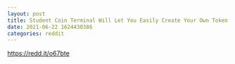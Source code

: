 ```yaml
--- 
layout: post 
title: Student Coin Terminal Will Let You Easily Create Your Own Token for Free – Sponsored Bitcoin News 
date: 2021-06-22 1624430386 
categories: reddit 
--- 
```

https://redd.it/o67bte